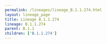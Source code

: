 ```yaml
---
permalink: /lineages/lineage_B.1.1.274.html
layout: lineage_page
title: Lineage B.1.1.274
lineage: B.1.1.274
parent: B.1.1
children: ['B.1.1.274']
---
```

